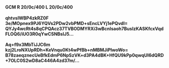 #### GCM R 20/0c/400 L 20/0c/400
**qhtvslWBP4zkRZ0F**<br/>**3e/MOpnex9PJ6YQVs2PDw2vbPMD+sEncLVYj1ePQvdI=**<br/>**QYJy4wcRt4s8qCPQAcz37TVBODMYRXi3wBcnIsaoh7BuslzKASKfcxVqdFLOQ6/iUO3R0qYwCSNBslJ5...**<br/><br/>
**Aq+f9x3MbTiJJC6m**<br/>**kzj2LroNXUpRDh+KeVnqu0Kt4wPfBb+nMBMJiPlwoWo=**<br/>**B78zaeqznecUeBfkEdmP6NpSzVK+d3PA4dBK+HfQU9kPp0qwqUI6dQRD+7OLC0S2wD8aC446A4zd37m/...**